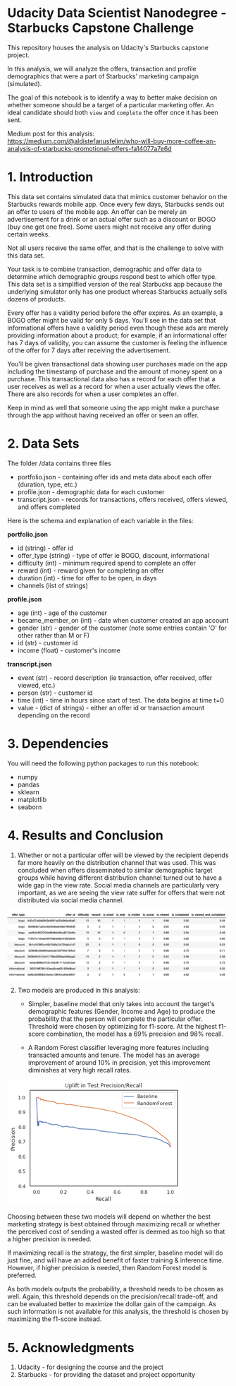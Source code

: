 # Udacity Data Scientist Nanodegree - Starbucks Capstone Challenge

This repository houses the analysis on Udacity's Starbucks capstone project.

In this analysis, we will analyze the offers, transaction and profile demographics that were a part of Starbucks' marketing campaign (simulated). 

The goal of this notebook is to identify a way to better make decision on whether someone should be a target of a particular marketing offer. An ideal candidate should both `view` and `complete` the offer once it has been sent. 

Medium post for this analysis: 
https://medium.com/@aldistefanusfelim/who-will-buy-more-coffee-an-analysis-of-starbucks-promotional-offers-fa14077a7e6d

# 1. Introduction

This data set contains simulated data that mimics customer behavior on the Starbucks rewards mobile app. Once every few days, Starbucks sends out an offer to users of the mobile app. An offer can be merely an advertisement for a drink or an actual offer such as a discount or BOGO (buy one get one free). Some users might not receive any offer during certain weeks. 

Not all users receive the same offer, and that is the challenge to solve with this data set.

Your task is to combine transaction, demographic and offer data to determine which demographic groups respond best to which offer type. This data set is a simplified version of the real Starbucks app because the underlying simulator only has one product whereas Starbucks actually sells dozens of products.

Every offer has a validity period before the offer expires. As an example, a BOGO offer might be valid for only 5 days. You'll see in the data set that informational offers have a validity period even though these ads are merely providing information about a product; for example, if an informational offer has 7 days of validity, you can assume the customer is feeling the influence of the offer for 7 days after receiving the advertisement.

You'll be given transactional data showing user purchases made on the app including the timestamp of purchase and the amount of money spent on a purchase. This transactional data also has a record for each offer that a user receives as well as a record for when a user actually views the offer. There are also records for when a user completes an offer. 

Keep in mind as well that someone using the app might make a purchase through the app without having received an offer or seen an offer.


# 2. Data Sets

The folder /data contains three files

* portfolio.json - containing offer ids and meta data about each offer (duration, type, etc.)
* profile.json - demographic data for each customer
* transcript.json - records for transactions, offers received, offers viewed, and offers completed

Here is the schema and explanation of each variable in the files:

**portfolio.json**
* id (string) - offer id
* offer_type (string) - type of offer ie BOGO, discount, informational
* difficulty (int) - minimum required spend to complete an offer
* reward (int) - reward given for completing an offer
* duration (int) - time for offer to be open, in days
* channels (list of strings)

**profile.json**
* age (int) - age of the customer 
* became_member_on (int) - date when customer created an app account
* gender (str) - gender of the customer (note some entries contain 'O' for other rather than M or F)
* id (str) - customer id
* income (float) - customer's income

**transcript.json**
* event (str) - record description (ie transaction, offer received, offer viewed, etc.)
* person (str) - customer id
* time (int) - time in hours since start of test. The data begins at time t=0
* value - (dict of strings) - either an offer id or transaction amount depending on the record


# 3. Dependencies

You will need the following python packages to run this notebook:

- numpy 
- pandas
- sklearn 
- matplotlib
- seaborn


# 4. Results and Conclusion

1. Whether or not a particular offer will be viewed by the recipient depends far more heavily on the distribution channel that was used. This was concluded when offers disseminated to similar demographic target groups while having different distribution channel turned out to have a wide gap in the view rate. Social media channels are particularly very important, as we are seeing the view rate suffer for offers that were not distributed via social media channel.


<img src='imgs/viewed_table.png'>



2. Two models are produced in this analysis: 
    - Simpler, baseline model that only takes into account the target's demographic features (Gender, Income and Age) to produce the probability that the person will complete the particular offer. Threshold were chosen by optimizing for f1-score. At the highest f1-score combination, the model has a 69% precision and 98% recall. 
    
    - A Random Forest classifier leveraging more features including transacted amounts and tenure. The model has an average improvement of around 10% in precision, yet this improvement diminishes at very high recall rates. 
    
    
<img src='imgs/pr_lift.png'>
    
Choosing between these two models will depend on whether the best marketing strategy is best obtained through maximizing recall or whether the perceived cost of sending a wasted offer is deemed as too high so that a higher precision is needed. 

If maximizing recall is the strategy, the first simpler, baseline model will do just fine, and will have an added benefit of faster training & inference time. However, if higher precision is needed, then Random Forest model is preferred.

As both models outputs the probability, a threshold needs to be chosen as well. Again, this threshold depends on the precision/recall trade-off, and can be evaluated better to maximize the dollar gain of the campaign. As such information is not available for this analysis, the threshold is chosen by maximizing the f1-score instead.



# 5. Acknowledgments
1. Udacity - for designing the course and the project
2. Starbucks - for providing the dataset and project opportunity
